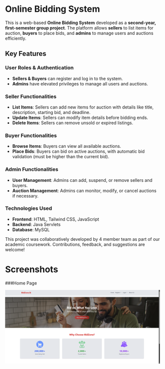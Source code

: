 # Online Bidding System  

This is a web-based **Online Bidding System** developed as a **second-year, first-semester group project**. The platform allows **sellers** to list items for auction, **buyers** to place bids, and **admins** to manage users and auctions efficiently.  

## Key Features  

### User Roles & Authentication  
- **Sellers & Buyers** can register and log in to the system.  
- **Admins** have elevated privileges to manage all users and auctions.  

### Seller Functionalities  
- **List Items**: Sellers can add new items for auction with details like title, description, starting bid, and deadline.  
- **Update Items**: Sellers can modify item details before bidding ends.  
- **Delete Items**: Sellers can remove unsold or expired listings.  

### Buyer Functionalities  
- **Browse Items**: Buyers can view all available auctions.  
- **Place Bids**: Buyers can bid on active auctions, with automatic bid validation (must be higher than the current bid).  

### Admin Functionalities  
- **User Management**: Admins can add, suspend, or remove sellers and buyers.  
- **Auction Management**: Admins can monitor, modify, or cancel auctions if necessary.  

### Technologies Used  
- **Frontend**: HTML, Tailwind CSS, JavaScript
- **Backend**: Java Servlets 
- **Database**: MySQL

This project was collaboratively developed by 4 member team as part of our academic coursework. Contributions, feedback, and suggestions are welcome! 

# Screenshots
###Home Page

![image alt](https://github.com/isharaSIP/Online-Bidding-System/blob/e9fdff3d1d48435b5b507701d2fe40e69c9e89b8/OnlineBiddingSystem/src/main/webapp/images/Home%20page.png)
